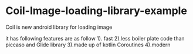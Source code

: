 # Coil-Image-loading-library-example

Coil is new android library for loading image 

 it has following features are as follow
 1). fast
 2).less boiler plate code than piccaso and Glide library
 3).made up of kotlin Coroutines
 4).modern
